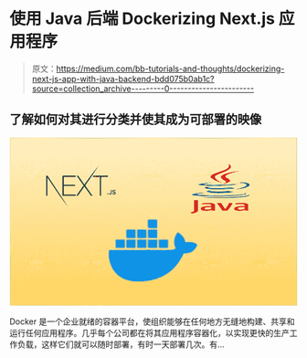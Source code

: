 # 使用 Java 后端 Dockerizing Next.js 应用程序

> 原文：<https://medium.com/bb-tutorials-and-thoughts/dockerizing-next-js-app-with-java-backend-bdd075b0ab1c?source=collection_archive---------0----------------------->

## 了解如何对其进行分类并使其成为可部署的映像

![](img/72d3e1e1da1a7caf93a51fb5cce6a15f.png)

Docker 是一个企业就绪的容器平台，使组织能够在任何地方无缝地构建、共享和运行任何应用程序。几乎每个公司都在将其应用程序容器化，以实现更快的生产工作负载，这样它们就可以随时部署，有时一天部署几次。有…